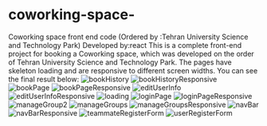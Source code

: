 # coworking-space-
Coworking space front end code (Ordered by :Tehran University Science and Technology Park)
Developed by:react
This is a complete front-end project for booking a Coworking space, which was developed on the order of Tehran University Science and Technology Park.
The pages have skeleton loading and are responsive to different screen widths.
You can see the final result below:
![bookHistory](https://github.com/mahdieh-Raeyati/coworking-space-/assets/115537868/161d2cfc-808d-4e75-922c-601e94442e09)
![bookHistoryResponsive](https://github.com/mahdieh-Raeyati/coworking-space-/assets/115537868/55c3d50c-8f89-47ce-93b5-79ca58030230)
![bookPage](https://github.com/mahdieh-Raeyati/coworking-space-/assets/115537868/1c4fec67-517c-405f-925c-f6b936f075dd)
![bookPageResponsive](https://github.com/mahdieh-Raeyati/coworking-space-/assets/115537868/13dbec89-e1ee-4d6a-bdee-e2a9e4c1ad03)
![editUserInfo](https://github.com/mahdieh-Raeyati/coworking-space-/assets/115537868/df224171-aea0-4f0c-842e-f372115366e6)
![editUserInfoResponsive](https://github.com/mahdieh-Raeyati/coworking-space-/assets/115537868/302ee04a-c637-41e4-a72c-5beabbc4449a)
![loading](https://github.com/mahdieh-Raeyati/coworking-space-/assets/115537868/34a6e483-14e5-4fa1-8a9a-c2fe305ccab9)
![loginPage](https://github.com/mahdieh-Raeyati/coworking-space-/assets/115537868/48bd5826-6d8e-4c20-b535-7b889e182a77)
![loginPageResponsive](https://github.com/mahdieh-Raeyati/coworking-space-/assets/115537868/aaa3a697-11e1-4962-9a1d-517204398167)
![manageGroup2](https://github.com/mahdieh-Raeyati/coworking-space-/assets/115537868/03426f22-9f81-438c-b74e-a35e281f2421)
![manageGroups](https://github.com/mahdieh-Raeyati/coworking-space-/assets/115537868/a6094b3d-085b-47c3-9e14-c5c7b937b74e)
![manageGroupsResponsive](https://github.com/mahdieh-Raeyati/coworking-space-/assets/115537868/1bafd77a-9730-4bfb-b9bb-204419ffc79a)
![navBar](https://github.com/mahdieh-Raeyati/coworking-space-/assets/115537868/394ff203-95db-48eb-99b7-93eb85a68b20)
![navBarResponsive](https://github.com/mahdieh-Raeyati/coworking-space-/assets/115537868/140ae9c0-9bfb-41e8-8ce5-a1875a79aca1)
![teammateRegisterForm](https://github.com/mahdieh-Raeyati/coworking-space-/assets/115537868/0be97bef-0b6a-43b7-9823-33162545bad7)
![userRegisterForm](https://github.com/mahdieh-Raeyati/coworking-space-/assets/115537868/1ec883bf-5b70-4ab3-852e-68de5649185d)
